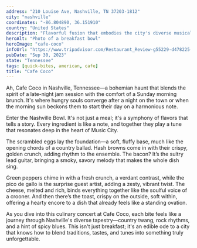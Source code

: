 ```yaml
---
address: "210 Louise Ave, Nashville, TN 37203-1812"
city: "nashville"
coordinates: "-86.804890, 36.151910"
country: "United States"
description: "Flavorful fusion that embodies the city's diverse musical roots"
heroAlt: "Photo of a breakfast bowl"
heroImage: "cafe-coco"
infoUrl: "https://www.tripadvisor.com/Restaurant_Review-g55229-d478225-Reviews-Cafe_Coco-Nashville_Davidson_County_Tennessee.html"
pubDate: "Sep 30, 2023"
state: "Tennessee"
tags: [quick-bites, american, cafe]
title: "Cafe Coco"
---
```


Ah, Cafe Coco in Nashville, Tennessee—a bohemian haunt that blends the spirit of a late-night jam session with the comfort of a Sunday morning brunch. It's where hungry souls converge after a night on the town or when the morning sun beckons them to start their day on a harmonious note.

Enter the Nashville Bowl. It's not just a meal; it's a symphony of flavors that tells a story. Every ingredient is like a note, and together they play a tune that resonates deep in the heart of Music City.

The scrambled eggs lay the foundation—a soft, fluffy base, much like the opening chords of a country ballad. Hash browns come in with their crispy, golden crunch, adding rhythm to the ensemble. The bacon? It’s the sultry lead guitar, bringing a smoky, savory melody that makes the whole dish sing.

Green peppers chime in with a fresh crunch, a verdant contrast, while the pico de gallo is the surprise guest artist, adding a zesty, vibrant twist. The cheese, melted and rich, binds everything together like the soulful voice of a crooner. And then there’s the toast, crispy on the outside, soft within, offering a hearty encore to a dish that already feels like a standing ovation.

As you dive into this culinary concert at Cafe Coco, each bite feels like a journey through Nashville's diverse tapestry—country twang, rock rhythms, and a hint of spicy blues. This isn't just breakfast; it's an edible ode to a city that knows how to blend traditions, tastes, and tunes into something truly unforgettable.
